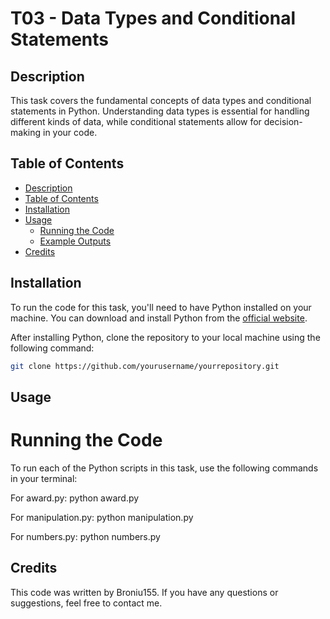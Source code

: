 # T03 - Data Types and Conditional Statements

## Description
This task covers the fundamental concepts of data types and conditional statements in Python. Understanding data types is essential for handling different kinds of data, while conditional statements allow for decision-making in your code.

## Table of Contents
- [Description](#description)
- [Table of Contents](#table-of-contents)
- [Installation](#installation)
- [Usage](#usage)
  - [Running the Code](#running-the-code)
  - [Example Outputs](#example-outputs)
- [Credits](#credits)

## Installation
To run the code for this task, you'll need to have Python installed on your machine. You can download and install Python from the [official website](https://www.python.org/downloads/).

After installing Python, clone the repository to your local machine using the following command:
```sh
git clone https://github.com/yourusername/yourrepository.git
```

## Usage
# Running the Code
To run each of the Python scripts in this task, use the following commands in your terminal:

For award.py:
python award.py

For manipulation.py:
python manipulation.py

For numbers.py:
python numbers.py

## Credits
This code was written by Broniu155. If you have any questions or suggestions, feel free to contact me.

